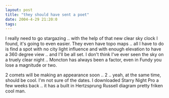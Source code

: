 ```yaml
---
layout: post
title: "they should have sent a poet"
date: 2004-4-29 21:20:0
tags: 
---
```


I really need to go stargazing .. with the help of that new clear sky clock I found, it's going to even easier. They even have topo maps .. all I have to do is find a spot with no city light influence and with enough elevation to have a 360 degree view .. and I'll be all set. I don't think I've ever seen the sky on a truely clear night .. Moncton has always been a factor, even in Fundy you lose a magnitude or two.

2 comets will be making an appearance soon .. 2 .. yeah, at the same time, should be cool. I'm not sure of the dates. I downloaded Starry Night Pro a few weeks back .. it has a built in Hertzsprung Russell diagram pretty friken cool man.

